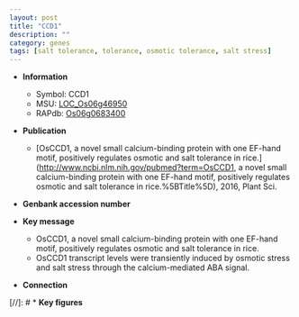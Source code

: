 ```yaml
---
layout: post
title: "CCD1"
description: ""
category: genes
tags: [salt tolerance, tolerance, osmotic tolerance, salt stress]
---
```


* **Information**  
    + Symbol: CCD1  
    + MSU: [LOC_Os06g46950](http://rice.uga.edu/cgi-bin/ORF_infopage.cgi?orf=LOC_Os06g46950)  
    + RAPdb: [Os06g0683400](http://rapdb.dna.affrc.go.jp/viewer/gbrowse_details/irgsp1?name=Os06g0683400)  

* **Publication**  
    + [OsCCD1, a novel small calcium-binding protein with one EF-hand motif, positively regulates osmotic and salt tolerance in rice.](http://www.ncbi.nlm.nih.gov/pubmed?term=OsCCD1, a novel small calcium-binding protein with one EF-hand motif, positively regulates osmotic and salt tolerance in rice.%5BTitle%5D), 2016, Plant Sci.

* **Genbank accession number**  

* **Key message**  
    + OsCCD1, a novel small calcium-binding protein with one EF-hand motif, positively regulates osmotic and salt tolerance in rice.
    + OsCCD1 transcript levels were transiently induced by osmotic stress and salt stress through the calcium-mediated ABA signal.

* **Connection**  

[//]: # * **Key figures**  


